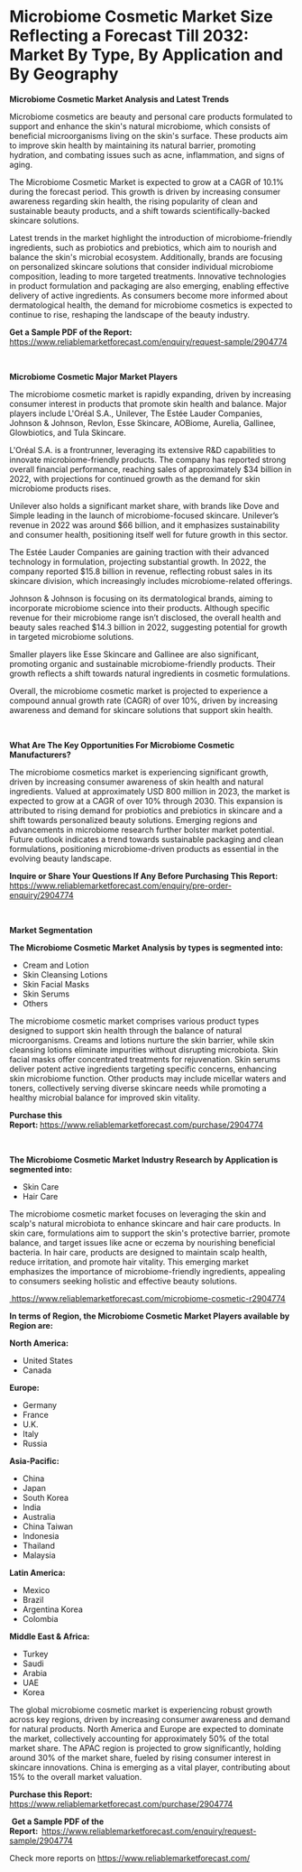 <p><h1>Microbiome Cosmetic Market Size Reflecting a Forecast Till 2032: Market By Type, By Application and By Geography</h1></p><p><strong>Microbiome Cosmetic Market Analysis and Latest Trends</strong></p>
<p><p>Microbiome cosmetics are beauty and personal care products formulated to support and enhance the skin's natural microbiome, which consists of beneficial microorganisms living on the skin's surface. These products aim to improve skin health by maintaining its natural barrier, promoting hydration, and combating issues such as acne, inflammation, and signs of aging.</p><p>The Microbiome Cosmetic Market is expected to grow at a CAGR of 10.1% during the forecast period. This growth is driven by increasing consumer awareness regarding skin health, the rising popularity of clean and sustainable beauty products, and a shift towards scientifically-backed skincare solutions. </p><p>Latest trends in the market highlight the introduction of microbiome-friendly ingredients, such as probiotics and prebiotics, which aim to nourish and balance the skin's microbial ecosystem. Additionally, brands are focusing on personalized skincare solutions that consider individual microbiome composition, leading to more targeted treatments. Innovative technologies in product formulation and packaging are also emerging, enabling effective delivery of active ingredients. As consumers become more informed about dermatological health, the demand for microbiome cosmetics is expected to continue to rise, reshaping the landscape of the beauty industry.</p></p>
<p><strong>Get a Sample PDF of the Report:&nbsp;</strong> <a href="https://www.reliablemarketforecast.com/enquiry/request-sample/2904774?utm_campaign=2458&utm_medium=2&utm_source=Github&utm_content=ia&utm_term=12032025&utm_id=microbiome-cosmetic">https://www.reliablemarketforecast.com/enquiry/request-sample/2904774</a></p>
<p>&nbsp;</p>
<p><strong>Microbiome Cosmetic Major Market Players</strong></p>
<p><p>The microbiome cosmetic market is rapidly expanding, driven by increasing consumer interest in products that promote skin health and balance. Major players include L'Oréal S.A., Unilever, The Estée Lauder Companies, Johnson & Johnson, Revlon, Esse Skincare, AOBiome, Aurelia, Gallinee, Glowbiotics, and Tula Skincare.</p><p>L'Oréal S.A. is a frontrunner, leveraging its extensive R&D capabilities to innovate microbiome-friendly products. The company has reported strong overall financial performance, reaching sales of approximately $34 billion in 2022, with projections for continued growth as the demand for skin microbiome products rises.</p><p>Unilever also holds a significant market share, with brands like Dove and Simple leading in the launch of microbiome-focused skincare. Unilever’s revenue in 2022 was around $66 billion, and it emphasizes sustainability and consumer health, positioning itself well for future growth in this sector.</p><p>The Estée Lauder Companies are gaining traction with their advanced technology in formulation, projecting substantial growth. In 2022, the company reported $15.8 billion in revenue, reflecting robust sales in its skincare division, which increasingly includes microbiome-related offerings.</p><p>Johnson & Johnson is focusing on its dermatological brands, aiming to incorporate microbiome science into their products. Although specific revenue for their microbiome range isn’t disclosed, the overall health and beauty sales reached $14.3 billion in 2022, suggesting potential for growth in targeted microbiome solutions.</p><p>Smaller players like Esse Skincare and Gallinee are also significant, promoting organic and sustainable microbiome-friendly products. Their growth reflects a shift towards natural ingredients in cosmetic formulations.</p><p>Overall, the microbiome cosmetic market is projected to experience a compound annual growth rate (CAGR) of over 10%, driven by increasing awareness and demand for skincare solutions that support skin health.</p></p>
<p>&nbsp;</p>
<p><strong>What Are The Key Opportunities For Microbiome Cosmetic Manufacturers?</strong></p>
<p><p>The microbiome cosmetics market is experiencing significant growth, driven by increasing consumer awareness of skin health and natural ingredients. Valued at approximately USD 800 million in 2023, the market is expected to grow at a CAGR of over 10% through 2030. This expansion is attributed to rising demand for probiotics and prebiotics in skincare and a shift towards personalized beauty solutions. Emerging regions and advancements in microbiome research further bolster market potential. Future outlook indicates a trend towards sustainable packaging and clean formulations, positioning microbiome-driven products as essential in the evolving beauty landscape.</p></p>
<p><strong>Inquire or Share Your Questions If Any Before Purchasing This Report:</strong> <a href="https://www.reliablemarketforecast.com/enquiry/pre-order-enquiry/2904774?utm_campaign=2458&utm_medium=2&utm_source=Github&utm_content=ia&utm_term=12032025&utm_id=microbiome-cosmetic">https://www.reliablemarketforecast.com/enquiry/pre-order-enquiry/2904774</a></p>
<p>&nbsp;</p>
<p><strong>Market Segmentation</strong></p>
<p><strong>The Microbiome Cosmetic Market Analysis by types is segmented into:</strong></p>
<p><ul><li>Cream and Lotion</li><li>Skin Cleansing Lotions</li><li>Skin Facial Masks</li><li>Skin Serums</li><li>Others</li></ul></p>
<p><p>The microbiome cosmetic market comprises various product types designed to support skin health through the balance of natural microorganisms. Creams and lotions nurture the skin barrier, while skin cleansing lotions eliminate impurities without disrupting microbiota. Skin facial masks offer concentrated treatments for rejuvenation. Skin serums deliver potent active ingredients targeting specific concerns, enhancing skin microbiome function. Other products may include micellar waters and toners, collectively serving diverse skincare needs while promoting a healthy microbial balance for improved skin vitality.</p></p>
<p><strong>Purchase this Report:&nbsp;</strong><a href="https://www.reliablemarketforecast.com/purchase/2904774?utm_campaign=2458&utm_medium=2&utm_source=Github&utm_content=ia&utm_term=12032025&utm_id=microbiome-cosmetic">https://www.reliablemarketforecast.com/purchase/2904774</a></p>
<p>&nbsp;</p>
<p><strong>The Microbiome Cosmetic Market Industry Research by Application is segmented into:</strong></p>
<p><ul><li>Skin Care</li><li>Hair Care</li></ul></p>
<p><p>The microbiome cosmetic market focuses on leveraging the skin and scalp's natural microbiota to enhance skincare and hair care products. In skin care, formulations aim to support the skin's protective barrier, promote balance, and target issues like acne or eczema by nourishing beneficial bacteria. In hair care, products are designed to maintain scalp health, reduce irritation, and promote hair vitality. This emerging market emphasizes the importance of microbiome-friendly ingredients, appealing to consumers seeking holistic and effective beauty solutions.</p></p>
<p><a href="https://www.reliablemarketforecast.com/microbiome-cosmetic-r2904774?utm_campaign=2458&utm_medium=2&utm_source=Github&utm_content=ia&utm_term=12032025&utm_id=microbiome-cosmetic">&nbsp;https://www.reliablemarketforecast.com/microbiome-cosmetic-r2904774</a></p>
<p><strong>In terms of Region, the Microbiome Cosmetic Market Players available by Region are:</strong></p>
<p>
    <p> <strong> North America: </strong>
        <ul>
            <li>United States</li>
            <li>Canada</li>
        </ul>
        </p> 
    <p> <strong> Europe: </strong>
        <ul>
            <li>Germany</li>
            <li>France</li>
            <li>U.K.</li>
            <li>Italy</li>
            <li>Russia</li>
        </ul>
        </p> 
    <p> <strong> Asia-Pacific: </strong>
        <ul>
            <li>China</li>
            <li>Japan</li>
            <li>South Korea</li>
            <li>India</li>
            <li>Australia</li>
            <li>China Taiwan</li>
            <li>Indonesia</li>
            <li>Thailand</li>
            <li>Malaysia</li>
        </ul>
        </p> 
    <p> <strong> Latin America: </strong>
        <ul>
            <li>Mexico</li>
            <li>Brazil</li>
            <li>Argentina Korea</li>
            <li>Colombia</li>
        </ul>
        </p> 
    <p> <strong> Middle East & Africa: </strong>
        <ul>
            <li>Turkey</li>
            <li>Saudi</li>
            <li>Arabia</li>
            <li>UAE</li>
            <li>Korea</li>
        </ul>
    </p>
    </p>
<p><p>The global microbiome cosmetic market is experiencing robust growth across key regions, driven by increasing consumer awareness and demand for natural products. North America and Europe are expected to dominate the market, collectively accounting for approximately 50% of the total market share. The APAC region is projected to grow significantly, holding around 30% of the market share, fueled by rising consumer interest in skincare innovations. China is emerging as a vital player, contributing about 15% to the overall market valuation.</p></p>
<p><strong>Purchase this Report: </strong><a href="https://www.reliablemarketforecast.com/purchase/2904774?utm_campaign=2458&utm_medium=2&utm_source=Github&utm_content=ia&utm_term=12032025&utm_id=microbiome-cosmetic">https://www.reliablemarketforecast.com/purchase/2904774</a></p>
<p>&nbsp;<strong>Get a Sample PDF of the Report:&nbsp;&nbsp;</strong><a href="https://www.reliablemarketforecast.com/enquiry/request-sample/2904774?utm_campaign=2458&utm_medium=2&utm_source=Github&utm_content=ia&utm_term=12032025&utm_id=microbiome-cosmetic">https://www.reliablemarketforecast.com/enquiry/request-sample/2904774</a></p>
<p><strong></strong></p>
<p>Check more reports on <a href="https://www.reliablemarketforecast.com/?utm_campaign=2458&utm_medium=2&utm_source=Github&utm_content=ia&utm_term=12032025&utm_id=microbiome-cosmetic">https://www.reliablemarketforecast.com/</a></p>